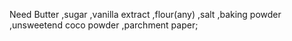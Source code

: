 Need Butter ,sugar ,vanilla extract ,flour(any) ,salt ,baking powder ,unsweetend coco powder ,parchment paper;